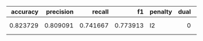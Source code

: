 |   accuracy |   precision |   recall |       f1 | penalty   |   dual |         tol |        C |   fit_intercept |   intercept_scaling | class_weight   |   random_state | solver    |   max_iter | multi_class   |   verbose |   warm_start |   n_jobs | l1_ratio   |
|-----------:|------------:|---------:|---------:|:----------|-------:|------------:|---------:|----------------:|--------------------:|:---------------|---------------:|:----------|-----------:|:--------------|----------:|-------------:|---------:|:-----------|
|   0.823729 |    0.809091 | 0.741667 | 0.773913 | l2        |      0 | 3.67503e-05 | 0.474616 |               0 |             6.01912 |                |             42 | newton-cg |        100 | ovr           |         0 |            0 |       -1 |            |